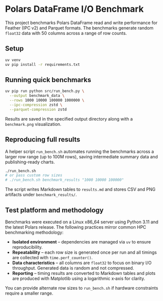 # Polars DataFrame I/O Benchmark

This project benchmarks Polars DataFrame read and write performance for
Feather (IPC v2) and Parquet formats. The benchmarks generate random
`float32` data with 50 columns across a range of row counts.

## Setup

```bash
uv venv
uv pip install -r requirements.txt
```

## Running quick benchmarks

```bash
uv pip run python src/run_bench.py \
  --output benchmark_data \
  --rows 1000 10000 100000 1000000 \
  --ipc-compression zstd \
  --parquet-compression zstd
```

Results are saved in the specified output directory along with a
`benchmark.png` visualization.

## Reproducing full results

A helper script `run_bench.sh` automates running the benchmarks across
a larger row range (up to 100M rows), saving intermediate summary data
and publishing-ready charts.

```bash
./run_bench.sh
# or pass custom row sizes
# ./run_bench.sh benchmark_results "1000 10000 100000"
```

The script writes Markdown tables to `results.md` and stores CSV and PNG
artifacts under `benchmark_results/`.

## Test platform and methodology

Benchmarks were executed on a Linux x86_64 server using Python
3.11 and the latest Polars release. The following practices mirror
common HPC benchmarking methodology:

- **Isolated environment** – dependencies are managed via `uv` to ensure
  reproducibility.
- **Repeatability** – each row size is generated once per run and all
  timings are collected with `time.perf_counter()`.
- **Data characteristics** – all columns are `float32` to focus on binary
  I/O throughput. Generated data is random and not compressed.
- **Reporting** – timing results are converted to Markdown tables and
  plots are produced with Matplotlib using a logarithmic x‑axis for
  clarity.

You can provide alternate row sizes to `run_bench.sh` if hardware
constraints require a smaller range.
